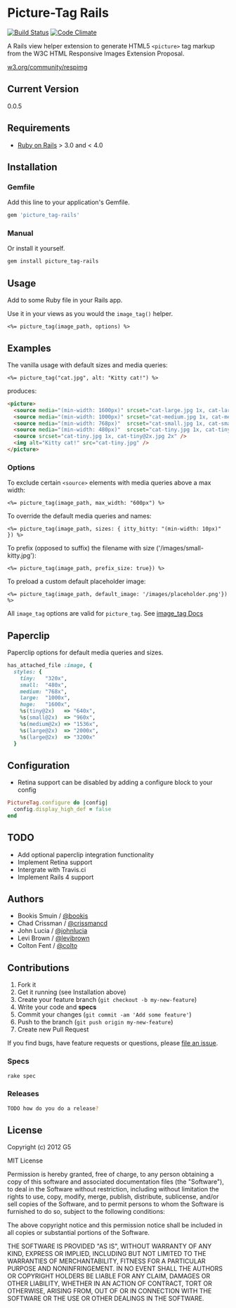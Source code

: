 # Picture-Tag Rails
[![Build Status](https://travis-ci.org/G5/picture_tag-rails.png?branch=master)](https://travis-ci.org/G5/picture_tag-rails)
[![Code Climate](https://codeclimate.com/github/G5/picture_tag-rails.png)](https://codeclimate.com/github/G5/picture_tag-rails)

A Rails view helper extension to generate HTML5 `<picture>` tag markup
from the W3C HTML Responsive Images Extension Proposal.

[w3.org/community/respimg](http://www.w3.org/community/respimg)


## Current Version

0.0.5


## Requirements

* [Ruby on Rails](http://rubyonrails.org) > 3.0 and < 4.0



## Installation

### Gemfile

Add this line to your application's Gemfile.

```ruby
gem 'picture_tag-rails'
```

### Manual

Or install it yourself.

```bash
gem install picture_tag-rails
```


## Usage

Add to some Ruby file in your Rails app.

Use it in your views as you would the `image_tag()` helper.

```erb
<%= picture_tag(image_path, options) %>
```


## Examples

The vanilla usage with default sizes and media queries:

```erb
<%= picture_tag("cat.jpg", alt: "Kitty cat!") %>
```

produces:

```html
<picture>
  <source media="(min-width: 1600px)" srcset="cat-large.jpg 1x, cat-large@2x.jpg 2x" />
  <source media="(min-width: 1000px)" srcset="cat-medium.jpg 1x, cat-medium@2x.jpg 2x" />
  <source media="(min-width: 768px)"  srcset="cat-small.jpg 1x, cat-small@2x.jpg 2x" />
  <source media="(min-width: 480px)"  srcset="cat-tiny.jpg 1x, cat-tiny@2x.jpg 2x" />
  <source srcset="cat-tiny.jpg 1x, cat-tiny@2x.jpg 2x" />
  <img alt="Kitty cat!" src="cat-tiny.jpg" />
</picture>
```

### Options

To exclude certain `<source>` elements with media queries above a max width:

```erb
<%= picture_tag(image_path, max_width: "600px") %>
```

To override the default media queries and names:

```erb
<%= picture_tag(image_path, sizes: { itty_bitty: "(min-width: 10px)" }) %>
```

To prefix (opposed to suffix) the filename with size ('/images/small-kitty.jpg'):

```erb
<%= picture_tag(image_path, prefix_size: true}) %>
```

To preload a custom default placeholder image:

```erb
<%= picture_tag(image_path, default_image: '/images/placeholder.png'}) %>
```


All `image_tag` options are valid for `picture_tag`.
See [image_tag Docs](http://api.rubyonrails.org/classes/ActionView/Helpers/AssetTagHelper.html)


## Paperclip

Paperclip options for default media queries and sizes.

```ruby
has_attached_file :image, {
  styles: {
    tiny:   "320x",
    small:  "480x",
    medium: "768x",
    large:  "1000x",
    huge:   "1600x",
    %s(tiny@2x)   => "640x",
    %s(small@2x)  => "960x",
    %s(medium@2x) => "1536x",
    %s(large@2x)  => "2000x",
    %s(large@2x)  => "3200x"
  }
```

## Configuration
- Retina support can be disabled by adding a configure block to your config
```ruby
PictureTag.configure do |config|
  config.display_high_def = false
end
```


## TODO

- Add optional paperclip integration functionality
- Implement Retina support
- Intergrate with Travis.ci
- Implement Rails 4 support


## Authors

* Bookis Smuin / [@bookis](https://github.com/bookis)
* Chad Crissman / [@crissmancd](https://github.com/crissmancd)
* John Lucia / [@johnlucia](https://github.com/johnlucia)
* Levi Brown / [@levibrown](https://github.com/levibrown)
* Colton Fent / [@colto](https://github.com/colto)


## Contributions

1. Fork it
2. Get it running (see Installation above)
3. Create your feature branch (`git checkout -b my-new-feature`)
4. Write your code and **specs**
5. Commit your changes (`git commit -am 'Add some feature'`)
6. Push to the branch (`git push origin my-new-feature`)
7. Create new Pull Request

If you find bugs, have feature requests or questions, please
[file an issue](https://github.com/G5/picture_tag-rails/issues).

### Specs

```bash
rake spec
```

### Releases

```bash
TODO how do you do a release?
```


## License

Copyright (c) 2012 G5

MIT License

Permission is hereby granted, free of charge, to any person obtaining
a copy of this software and associated documentation files (the
"Software"), to deal in the Software without restriction, including
without limitation the rights to use, copy, modify, merge, publish,
distribute, sublicense, and/or sell copies of the Software, and to
permit persons to whom the Software is furnished to do so, subject to
the following conditions:

The above copyright notice and this permission notice shall be
included in all copies or substantial portions of the Software.

THE SOFTWARE IS PROVIDED "AS IS", WITHOUT WARRANTY OF ANY KIND,
EXPRESS OR IMPLIED, INCLUDING BUT NOT LIMITED TO THE WARRANTIES OF
MERCHANTABILITY, FITNESS FOR A PARTICULAR PURPOSE AND
NONINFRINGEMENT. IN NO EVENT SHALL THE AUTHORS OR COPYRIGHT HOLDERS BE
LIABLE FOR ANY CLAIM, DAMAGES OR OTHER LIABILITY, WHETHER IN AN ACTION
OF CONTRACT, TORT OR OTHERWISE, ARISING FROM, OUT OF OR IN CONNECTION
WITH THE SOFTWARE OR THE USE OR OTHER DEALINGS IN THE SOFTWARE.
